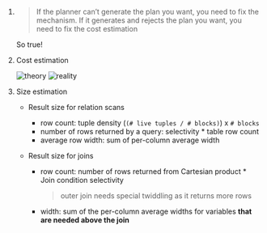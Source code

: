 1. > If the planner can’t generate the plan you want, you need to fix the 
   > mechanism.  If it generates and rejects the plan you want, you need 
   > to fix the cost estimation

   So true!

2. Cost estimation 

   ![theory](https://github.com/SteveLauC/pic/blob/main/Screenshot%202025-08-25%20at%201.56.05%E2%80%AFPM.png)
   ![reality](https://github.com/SteveLauC/pic/blob/main/Screenshot%202025-08-25%20at%201.56.29%E2%80%AFPM.png)

3. Size estimation

   * Result size for relation scans

     * row count: tuple density (`(# live tuples / # blocks)`) x `# blocks`
     * number of rows returned by a query: selectivity * table row count
     * average row width: sum of per-column average width

   * Result size for joins

     * row count: number of rows returned from Cartesian product * Join condition 
       selectivity
       
       > outer join needs special twiddling as it returns more rows

     * width: sum of the per-column average widths for variables **that are needed
       above the join**
    